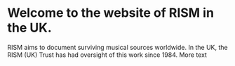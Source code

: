 # Welcome to the website of RISM in the UK.
RISM aims to document surviving musical sources worldwide.  In the UK, the RISM (UK) Trust has had oversight of this work since 1984.
More text
